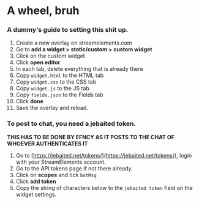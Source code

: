 # A wheel, bruh


### A dummy's guide to setting this shit up.

1. Create a new overlay on streamelements.com
1. Go to **add a widget > static/custom > custom widget**
1. Click on the custom widget
1. Click **open editor**
1. In each tab, delete everything that is already there
1. Copy `widget.html` to the HTML tab
1. Copy `widget.css` to the CSS tab
1. Copy `widget.js` to the JS tab
1. Copy `fields.json` to the Fields tab
1. Click **done**
1. Save the overlay and reload.


### To post to chat, you need a jebaited token.

**THIS HAS TO BE DONE BY EFNCY AS IT POSTS TO THE CHAT OF WHOEVER AUTHENTICATES IT**
1. Go to [https://jebaited.net/tokens/](https://jebaited.net/tokens/), login with your StreamElements account.
1. Go to the API tokens page if not there already.
1. Click on **scopes** and tick `botMsg`
1. Click **add token**
1. Copy the string of characters below to the `jebaited token` field on the widget settings.

